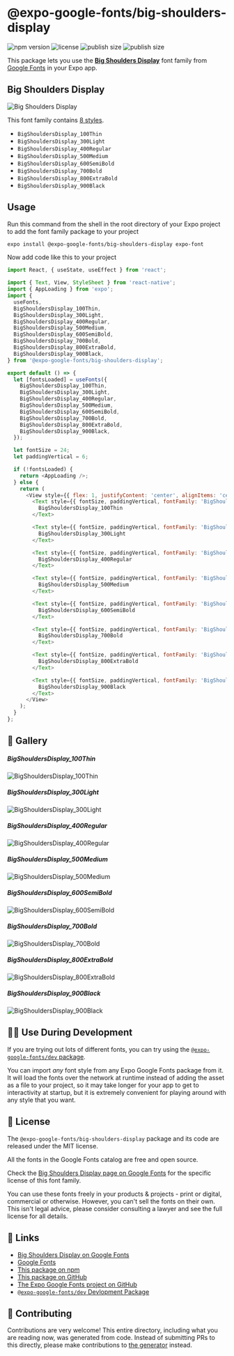 # @expo-google-fonts/big-shoulders-display

![npm version](https://flat.badgen.net/npm/v/@expo-google-fonts/big-shoulders-display)
![license](https://flat.badgen.net/github/license/expo/google-fonts)
![publish size](https://flat.badgen.net/packagephobia/install/@expo-google-fonts/big-shoulders-display)
![publish size](https://flat.badgen.net/packagephobia/publish/@expo-google-fonts/big-shoulders-display)

This package lets you use the [**Big Shoulders Display**](https://fonts.google.com/specimen/Big+Shoulders+Display) font family from [Google Fonts](https://fonts.google.com/) in your Expo app.

## Big Shoulders Display

![Big Shoulders Display](./font-family.png)

This font family contains [8 styles](#-gallery).

- `BigShouldersDisplay_100Thin`
- `BigShouldersDisplay_300Light`
- `BigShouldersDisplay_400Regular`
- `BigShouldersDisplay_500Medium`
- `BigShouldersDisplay_600SemiBold`
- `BigShouldersDisplay_700Bold`
- `BigShouldersDisplay_800ExtraBold`
- `BigShouldersDisplay_900Black`

## Usage

Run this command from the shell in the root directory of your Expo project to add the font family package to your project
```sh
expo install @expo-google-fonts/big-shoulders-display expo-font
```

Now add code like this to your project
```js
import React, { useState, useEffect } from 'react';

import { Text, View, StyleSheet } from 'react-native';
import { AppLoading } from 'expo';
import {
  useFonts,
  BigShouldersDisplay_100Thin,
  BigShouldersDisplay_300Light,
  BigShouldersDisplay_400Regular,
  BigShouldersDisplay_500Medium,
  BigShouldersDisplay_600SemiBold,
  BigShouldersDisplay_700Bold,
  BigShouldersDisplay_800ExtraBold,
  BigShouldersDisplay_900Black,
} from '@expo-google-fonts/big-shoulders-display';

export default () => {
  let [fontsLoaded] = useFonts({
    BigShouldersDisplay_100Thin,
    BigShouldersDisplay_300Light,
    BigShouldersDisplay_400Regular,
    BigShouldersDisplay_500Medium,
    BigShouldersDisplay_600SemiBold,
    BigShouldersDisplay_700Bold,
    BigShouldersDisplay_800ExtraBold,
    BigShouldersDisplay_900Black,
  });

  let fontSize = 24;
  let paddingVertical = 6;

  if (!fontsLoaded) {
    return <AppLoading />;
  } else {
    return (
      <View style={{ flex: 1, justifyContent: 'center', alignItems: 'center' }}>
        <Text style={{ fontSize, paddingVertical, fontFamily: 'BigShouldersDisplay_100Thin' }}>
          BigShouldersDisplay_100Thin
        </Text>

        <Text style={{ fontSize, paddingVertical, fontFamily: 'BigShouldersDisplay_300Light' }}>
          BigShouldersDisplay_300Light
        </Text>

        <Text style={{ fontSize, paddingVertical, fontFamily: 'BigShouldersDisplay_400Regular' }}>
          BigShouldersDisplay_400Regular
        </Text>

        <Text style={{ fontSize, paddingVertical, fontFamily: 'BigShouldersDisplay_500Medium' }}>
          BigShouldersDisplay_500Medium
        </Text>

        <Text style={{ fontSize, paddingVertical, fontFamily: 'BigShouldersDisplay_600SemiBold' }}>
          BigShouldersDisplay_600SemiBold
        </Text>

        <Text style={{ fontSize, paddingVertical, fontFamily: 'BigShouldersDisplay_700Bold' }}>
          BigShouldersDisplay_700Bold
        </Text>

        <Text style={{ fontSize, paddingVertical, fontFamily: 'BigShouldersDisplay_800ExtraBold' }}>
          BigShouldersDisplay_800ExtraBold
        </Text>

        <Text style={{ fontSize, paddingVertical, fontFamily: 'BigShouldersDisplay_900Black' }}>
          BigShouldersDisplay_900Black
        </Text>
      </View>
    );
  }
};

```

## 🔡 Gallery

##### BigShouldersDisplay_100Thin
![BigShouldersDisplay_100Thin](./BigShouldersDisplay_100Thin.ttf.png)

##### BigShouldersDisplay_300Light
![BigShouldersDisplay_300Light](./BigShouldersDisplay_300Light.ttf.png)

##### BigShouldersDisplay_400Regular
![BigShouldersDisplay_400Regular](./BigShouldersDisplay_400Regular.ttf.png)

##### BigShouldersDisplay_500Medium
![BigShouldersDisplay_500Medium](./BigShouldersDisplay_500Medium.ttf.png)

##### BigShouldersDisplay_600SemiBold
![BigShouldersDisplay_600SemiBold](./BigShouldersDisplay_600SemiBold.ttf.png)

##### BigShouldersDisplay_700Bold
![BigShouldersDisplay_700Bold](./BigShouldersDisplay_700Bold.ttf.png)

##### BigShouldersDisplay_800ExtraBold
![BigShouldersDisplay_800ExtraBold](./BigShouldersDisplay_800ExtraBold.ttf.png)

##### BigShouldersDisplay_900Black
![BigShouldersDisplay_900Black](./BigShouldersDisplay_900Black.ttf.png)


## 👩‍💻 Use During Development

If you are trying out lots of different fonts, you can try using the [`@expo-google-fonts/dev` package](https://github.com/expo/google-fonts/tree/master/font-packages/dev#readme).

You can import *any* font style from any Expo Google Fonts package from it. It will load the fonts
over the network at runtime instead of adding the asset as a file to your project, so it may take longer
for your app to get to interactivity at startup, but it is extremely convenient
for playing around with any style that you want.

## 📖 License

The `@expo-google-fonts/big-shoulders-display` package and its code are released under the MIT license.

All the fonts in the Google Fonts catalog are free and open source.

Check the [Big Shoulders Display page on Google Fonts](https://fonts.google.com/specimen/Big+Shoulders+Display) for the specific license of this font family.

You can use these fonts freely in your products & projects - print or digital, commercial or otherwise. However, you can't sell the fonts on their own. This isn't legal advice, please consider consulting a lawyer and see the full license for all details.

## 🔗 Links

- [Big Shoulders Display on Google Fonts](https://fonts.google.com/specimen/Big+Shoulders+Display)
- [Google Fonts](https://fonts.google.com/)
- [This package on npm](https://www.npmjs.com/package/@expo-google-fonts/big-shoulders-display)
- [This package on GitHub](https://github.com/expo/google-fonts/tree/master/font-packages/big-shoulders-display)
- [The Expo Google Fonts project on GitHub](https://github.com/expo/google-fonts)
- [`@expo-google-fonts/dev` Devlopment Package](https://github.com/expo/google-fonts/tree/master/font-packages/dev)

## 🤝 Contributing

Contributions are very welcome! This entire directory, including what you are reading now, was generated from code. Instead of submitting PRs to this directly, please make contributions to [the generator](https://github.com/expo/google-fonts/tree/master/packages/generator) instead.
